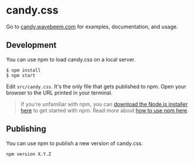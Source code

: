 # candy.css

Go to [candy.wavebeem.com](https://candy.wavebeem.com) for examples, documentation, and usage.

## Development

You can use npm to load candy.css on a local server.

```
$ npm install
$ npm start
```

Edit `src/candy.css`. It's the only file that gets published to npm. Open your browser to the URL printed in your terminal.

> If you're unfamiliar with npm, you can [download the Node.js installer here](https://nodejs.org/en/download/) to get started with npm. Read more about [how to use npm here](https://docs.npmjs.com/about-npm/).

## Publishing

You can use npm to publish a new version of candy.css.

```
npm version X.Y.Z
```
